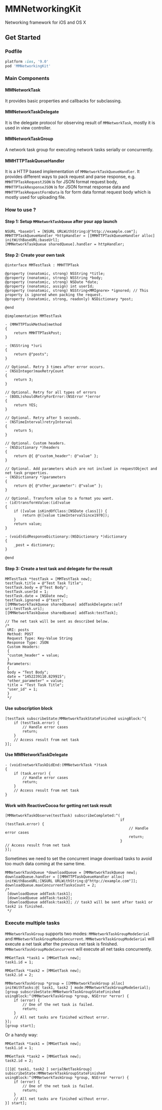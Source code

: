 # MMNetworkingKit
Networking framework for iOS and OS X

## Get Started

### Podfile

```ruby
platform :ios, '9.0'
pod 'MMNetworkingKit'
```

### Main Components
#### MMNetworkTask
It provides basic properties and callbacks for subclassing.

#### MMNetworkTaskDelegate
It is the delegate protocol for observing result of ```MMNetworkTask```, mostly it is used in view controller.

#### MMNetworkTaskGroup
A network task group for executing network tasks serially or concurrently.

#### MMHTTPTaskQueueHandler
It is a HTTP based implementation of ```MMNetworkTaskQueueHandler```. It provides different ways to pack request and parse response, e.g. ```MMHTTPTaskRequestJSON``` is for JSON format request body, ```MMHTTPTaskResponseJSON``` is for JSON format response data and `MMHTTPTaskRequestFormData` is for form data format request body which is mostly used for uploading file.

### How to use ?

#### Step 1: Setup `MMNetworkTaskQueue` after your app launch
```objc
NSURL *baseUrl = [NSURL URLWithString:@"http://example.com"];
MMHTTPTaskQueueHandler *httpHandler = [[MMHTTPTaskQueueHandler alloc] initWithBaseURL:baseUrl];
[MMNetworkTaskQueue sharedQueue].handler = httpHandler;
```

#### Step 2: Create your own task
```objc
@interface MMTestTask : MMHTTPTask

@property (nonatomic, strong) NSString *title;
@property (nonatomic, strong) NSString *body;
@property (nonatomic, strong) NSDate *date;
@property (nonatomic, assign) int userId;
@property (nonatomic, strong) NSString<MMIgnore> *ignored; // This property is ignored when packing the request.
@property (nonatomic, strong, readonly) NSDictionary *post;

@end
```

```objc
@implementation MMTestTask

- (MMHTTPTaskMethod)method
{
    return MMHTTPTaskPost;
}

- (NSString *)uri
{
    return @"posts";
}

// Optional. Retry 3 times after error occurs.
- (NSUInteger)maxRetryCount
{
    return 3;
}

// Optional. Retry for all types of errors
- (BOOL)shouldRetryForError:(NSError *)error
{
    return YES;
}

// Optional. Retry after 5 seconds.
- (NSTimeInterval)retryInterval
{
    return 5;
}

// Optional. Custom headers.
- (NSDictionary *)headers
{
    return @{ @"custom_header": @"value" };
}

// Optional. Add parameters which are not inclued in requestObject and net task properties.
- (NSDictionary *)parameters
{
    return @{ @"other_parameter": @"value" };
}

// Optional. Transform value to a format you want.
- (id)transformValue:(id)value
{
    if ([value isKindOfClass:[NSDate class]]) {
        return @([value timeIntervalSince1970]);
    }
    return value;
}

- (void)didResponseDictionary:(NSDictionary *)dictionary
{
    _post = dictionary;
}

@end
```

#### Step 3: Create a test task and delegate for the result
```objc
MMTestTask *testTask = [MMTestTask new];
testTask.title = @"Test Task Title";
testTask.body = @"Test Body";
testTask.userId = 1;
testTask.date = [NSDate new];
testTask.ignored = @"test";
[[MMNetworkTaskQueue sharedQueue] addTaskDelegate:self uri:testTask.uri];
[[MMNetworkTaskQueue sharedQueue] addTask:testTask];

// The net task will be sent as described below.
/*
 URI: posts
 Method: POST
 Request Type: Key-Value String
 Response Type: JSON
 Custom Headers:
 {
 "custom_header" = value;
 }
 Parameters:
 {
 body = "Test Body";
 date = "1452239110.829915";
 "other_parameter" = value;
 title = "Test Task Title";
 "user_id" = 1;
 }
 */
```

#### Use subscription block
```objc
[testTask subscribeState:MMNetworkTaskStateFinished usingBlock:^{
    if (testTask.error) {
        // Handle error cases
        return;
    }
    // Access result from net task
}];
```

#### Use MMNetworkTaskDelegate

```objc
- (void)networkTaskDidEnd:(MMNetworkTask *)task
{
    if (task.error) {
        // Handle error cases
        return;
    }
    // Access result from net task
}
```

#### Work with ReactiveCocoa for getting net task result

```objc
[MMNetworkTaskObserve(testTask) subscribeCompleted:^(
                                                     if (testTask.error) {
                                                         // Handle error cases
                                                         return;
                                                     }
// Access result from net task
}];
```
Sometimes we need to set the concurrent image download tasks to avoid too much data coming at the same time.

```objc
MMNetworkTaskQueue *downloadQueue = [MMNetworkTaskQueue new];
downloadQueue.handler = [[MMHTTPTaskQueueHandler alloc] initWithBaseURL:[NSURL URLWithString:@"http://example.com"]];
downloadQueue.maxConcurrentTasksCount = 2;
/*
 [downloadQueue addTask:task1];
 [downloadQueue addTask:task2];
 [downloadQueue addTask:task3]; // task3 will be sent after task1 or task2 is finished.
 */
```
### Execute multiple tasks
`MMNetworkTaskGroup` supports two modes: `MMNetworkTaskGroupModeSerial` and `MMNetworkTaskGroupModeConcurrent`.
`MMNetworkTaskGroupModeSerial` will execute a net task after the previous net task is finished.
`MMNetworkTaskGroupModeConcurrent` will execute all net tasks concurrently.
```objc
MMGetTask *task1 = [MMGetTask new];
task1.id = 1;

MMGetTask *task2 = [MMGetTask new];
task2.id = 2;

MMNetworkTaskGroup *group = [[MMNetworkTaskGroup alloc] initWithTasks:@[ task1, task2 ] mode:MMNetworkTaskGroupModeSerial];
[group subscribeState:MMNetworkTaskGroupStateFinished usingBlock:^(MMNetworkTaskGroup *group, NSError *error) {
    if (error) {
        // One of the net task is failed.
        return;
    }
    // All net tasks are finished without error.
}];
[group start];
```

Or a handy way:
```objc
MMGetTask *task1 = [MMGetTask new];
task1.id = 1;

MMGetTask *task2 = [MMGetTask new];
task2.id = 2;

[[[@[ task1, task2 ] serialNetTaskGroup] subscribeState:MMNetworkTaskGroupStateFinished usingBlock:^(MMNetworkTaskGroup *group, NSError *error) {
    if (error) {
        // One of the net task is failed.
        return;
    }
    // All net tasks are finished without error.
}] start];
```
